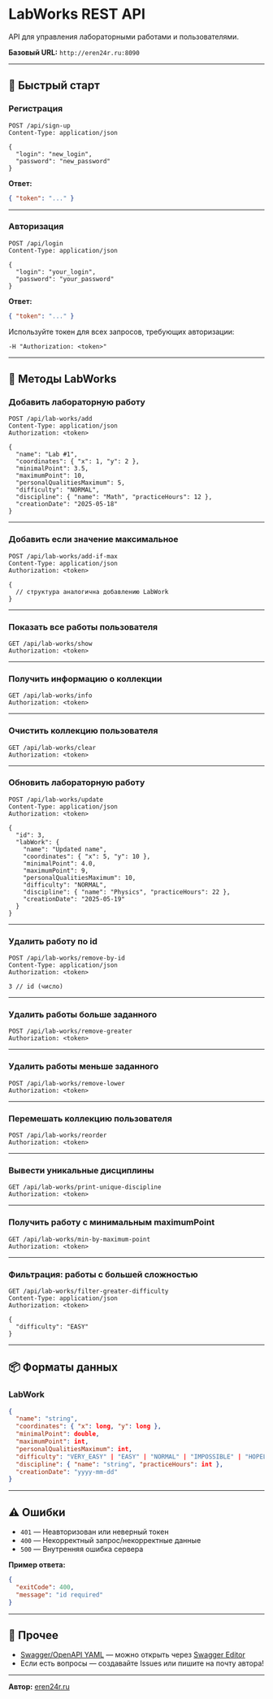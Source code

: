 ﻿# LabWorks REST API

API для управления лабораторными работами и пользователями.

**Базовый URL:**
`http://eren24r.ru:8090`

---

## 🏁 Быстрый старт

### Регистрация

```http
POST /api/sign-up
Content-Type: application/json

{
  "login": "new_login",
  "password": "new_password"
}
```

**Ответ:**

```json
{ "token": "..." }
```

---

### Авторизация

```http
POST /api/login
Content-Type: application/json

{
  "login": "your_login",
  "password": "your_password"
}
```

**Ответ:**

```json
{ "token": "..." }
```

Используйте токен для всех запросов, требующих авторизации:

```
-H "Authorization: <token>"
```

---

## 🧪 Методы LabWorks

### Добавить лабораторную работу

```http
POST /api/lab-works/add
Content-Type: application/json
Authorization: <token>

{
  "name": "Lab #1",
  "coordinates": { "x": 1, "y": 2 },
  "minimalPoint": 3.5,
  "maximumPoint": 10,
  "personalQualitiesMaximum": 5,
  "difficulty": "NORMAL",
  "discipline": { "name": "Math", "practiceHours": 12 },
  "creationDate": "2025-05-18"
}
```

---

### Добавить если значение максимальное

```http
POST /api/lab-works/add-if-max
Content-Type: application/json
Authorization: <token>

{
  // структура аналогична добавлению LabWork
}
```

---

### Показать все работы пользователя

```http
GET /api/lab-works/show
Authorization: <token>
```

---

### Получить информацию о коллекции

```http
GET /api/lab-works/info
Authorization: <token>
```

---

### Очистить коллекцию пользователя

```http
GET /api/lab-works/clear
Authorization: <token>
```

---

### Обновить лабораторную работу

```http
POST /api/lab-works/update
Content-Type: application/json
Authorization: <token>

{
  "id": 3,
  "labWork": {
    "name": "Updated name",
    "coordinates": { "x": 5, "y": 10 },
    "minimalPoint": 4.0,
    "maximumPoint": 9,
    "personalQualitiesMaximum": 10,
    "difficulty": "NORMAL",
    "discipline": { "name": "Physics", "practiceHours": 22 },
    "creationDate": "2025-05-19"
  }
}
```

---

### Удалить работу по id

```http
POST /api/lab-works/remove-by-id
Content-Type: application/json
Authorization: <token>

3 // id (число)
```

---

### Удалить работы больше заданного

```http
POST /api/lab-works/remove-greater
Authorization: <token>
```

---

### Удалить работы меньше заданного

```http
POST /api/lab-works/remove-lower
Authorization: <token>
```

---

### Перемешать коллекцию пользователя

```http
POST /api/lab-works/reorder
Authorization: <token>
```

---

### Вывести уникальные дисциплины

```http
GET /api/lab-works/print-unique-discipline
Authorization: <token>
```

---

### Получить работу с минимальным maximumPoint

```http
GET /api/lab-works/min-by-maximum-point
Authorization: <token>
```

---

### Фильтрация: работы с большей сложностью

```http
GET /api/lab-works/filter-greater-difficulty
Content-Type: application/json
Authorization: <token>

{
  "difficulty": "EASY"
}
```

---

## 📦 Форматы данных

### LabWork

```json
{
  "name": "string",
  "coordinates": { "x": long, "y": long },
  "minimalPoint": double,
  "maximumPoint": int,
  "personalQualitiesMaximum": int,
  "difficulty": "VERY_EASY" | "EASY" | "NORMAL" | "IMPOSSIBLE" | "HOPELESS",
  "discipline": { "name": "string", "practiceHours": int },
  "creationDate": "yyyy-mm-dd"
}
```

---

## ⚠️ Ошибки

* `401` — Неавторизован или неверный токен
* `400` — Некорректный запрос/некорректные данные
* `500` — Внутренняя ошибка сервера

**Пример ответа:**

```json
{
  "exitCode": 400,
  "message": "id required"
}
```

---

## 🔗 Прочее

* [Swagger/OpenAPI YAML](openapi.yaml) — можно открыть через [Swagger Editor](https://editor.swagger.io/)
* Если есть вопросы — создавайте Issues или пишите на почту автора!

---

**Автор:**
[eren24r.ru](http://eren24r.ru:8090)
